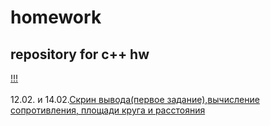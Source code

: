 # homework
## repository for c++ hw
[!!!](https://memchik.ru/images/memes/5ed7628eb1c7e374940b80fa.jpg)  
\
12.02. и 14.02.[Скрин вывода(первое задание),вычисление сопротивления, площади круга и расстояния](https://github.com/maksik1488/homework/blob/main/ConsoleApplication1.cpp)



